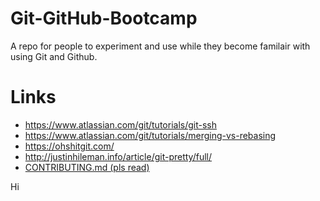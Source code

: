 # Git-GitHub-Bootcamp
A repo for people to experiment and use while they become familair with using Git and Github.

# Links
- https://www.atlassian.com/git/tutorials/git-ssh
- https://www.atlassian.com/git/tutorials/merging-vs-rebasing
- https://ohshitgit.com/
- http://justinhileman.info/article/git-pretty/full/
- [CONTRIBUTING.md (pls read)](https://github.com/janine9vn/Git-GitHub-Bootcamp/blob/main/CONTRIBUTING.md)


Hi